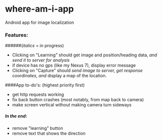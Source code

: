 # where-am-i-app
Android app for image localization

### Features: 
######(_italics_ = in progress)
- Clicking on "Learning" should get image and position/heading data, _and send it to server for analysis_
 - if device has no gps (like my Nexus 7), display error message
- Clicking on "Capture" should _send image to server, get response coordinates, and_ display a map of the location.


####App to-do's: (highest priority first)
- get http requests working 
- fix back button crashes (most notably, from map back to camera)
- make screen vertical without making camera turn sideways

##### In the end:
 - remove "learning" button
 - remove text that shows the direction 
